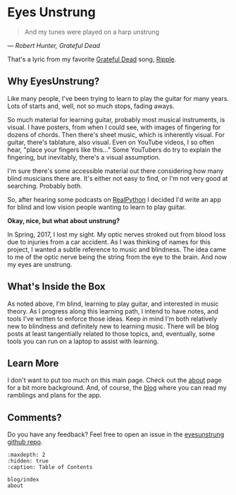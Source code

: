 # Eyes Unstrung

<p>
<blockquote>
And my tunes were played on a harp unstrung
</blockquote>
<cite> &mdash; Robert Hunter,  Grateful Dead </cite> 
</p>

That's a lyric from my favorite
[Grateful Dead](https://www.dead.net/)
song, [Ripple](https://www.dead.net/song/ripple).

## Why EyesUnstrung?

Like many people, I've been trying to learn to play the guitar for many years.
Lots of starts and, well, not so much stops, fading aways.

So much material for learning guitar, probably most musical instruments, is visual.
I have posters, from when I could see, with images of fingering for dozens of chords.
Then there's sheet music, which is inherently visual.
For guitar, there's tablature, also visual.
Even on YouTube videos, I so often hear, "place your fingers like this..."
Some YouTubers do try to explain the fingering, but inevitably, there's a visual assumption. 

I'm sure there's some accessible material out there considering how many blind musicians there are.
It's either not easy to find, or I'm not very good at searching.
Probably both.

So, after hearing some podcasts on
[RealPython](https://realpython.com)
I decided I'd write an app for blind and low vision people wanting to learn to play guitar.

**Okay, nice, but what about unstrung?**

In Spring, 2017, I lost my sight.
My optic nerves stroked out from blood loss due to injuries from a car accident.
As I was thinking of names for this project, I wanted a subtle reference to music and blindness.
The idea came to me of the optic nerve being the string from the eye to the brain.
And now my eyes are unstrung.

## What's Inside the Box

As noted above, I'm blind, learning to play guitar, and interested in music theory.
As I progress along this learning path, I intend to have notes, and tools I've written to enforce those ideas.
Keep in mind I'm both relatively new to blindness and definitely new to learning music.
There will be blog posts at least tangentially related to those topics,
and, eventually, some tools you can run on a laptop to assist with learning.

## Learn More

I don't want to put too much on this main page.
Check out the [about](about.md) page for a bit more background.
And, of course, the [blog](blog/index.md) where you can read my ramblings and plans for the app.

## Comments?

Do you have any feedback?
Feel free to open an issue in the 
[eyesunstrung github repo](https://github.com/joeldodson/eyesunstrung/issues).

``` {toctree}
:maxdepth: 2
:hidden: true
:caption: Table of Contents

blog/index
about
```
